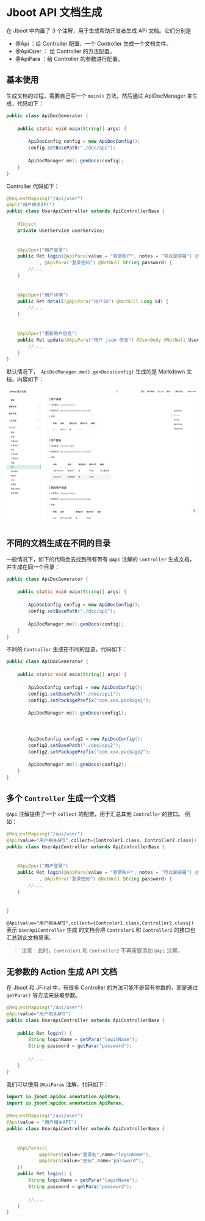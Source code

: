 # Jboot API 文档生成

在 Jboot 中内置了 3 个注解，用于生成帮助开发者生成 API 文档。它们分别是

- @Api  ：给 Controller 配置，一个 Controller 生成一个文档文件。
- @ApiOper ： 给 Controller 的方法配置。
- @ApiPara ：给 Controller 的参数进行配置。

## 基本使用

生成文档的过程，需要自己写一个 `main()` 方法，然后通过 ApiDocManager 来生成，代码如下：

```java
public class ApiDocGenerator {

    public static void main(String[] args) {

        ApiDocConfig config = new ApiDocConfig();
        config.setBasePath("./doc/api");

        ApiDocManager.me().genDocs(config);
    }
}
```

Controller 代码如下：

```java
@RequestMapping("/api/user")
@Api("用户相关API")
public class UserApiController extends ApiControllerBase {

    @Inject
    private UserService userService;


    @ApiOper("用户登录")
    public Ret login(@ApiPara(value = "登录账户", notes = "可以是邮箱") @NotNull String loginAccount
            , @ApiPara("登录密码") @NotNull String password) {
        //....
    }


    @ApiOper("用户详情")
    public Ret detail(@ApiPara("用户ID") @NotNull Long id) {
        //....
    }


    @ApiOper("更新用户信息")
    public Ret update(@ApiPara("用户 json 信息") @JsonBody @NotNull User user) {
        //....
    }
}    
```

默认情况下，` ApiDocManager.me().genDocs(config)` 生成的是 Markdown 文档，内容如下：

![](./static/images/apidoc.jpg)

## 不同的文档生成在不同的目录

一般情况下，如下的代码会去找到所有带有 `@Api` 注解的 `Controller` 生成文档，并生成在同一个目录：

```java
public class ApiDocGenerator {

    public static void main(String[] args) {

        ApiDocConfig config = new ApiDocConfig();
        config.setBasePath("./doc/api");

        ApiDocManager.me().genDocs(config);
    }
}
```

不同的 `Controller` 生成在不同的目录，代码如下：

```java
public class ApiDocGenerator {

    public static void main(String[] args) {

        ApiDocConfig config1 = new ApiDocConfig();
        config1.setBasePath("./doc/api1");
        config1.setPackagePrefix("com.xxx.package1");

        ApiDocManager.me().genDocs(config1);



        ApiDocConfig config2 = new ApiDocConfig();
        config2.setBasePath("./doc/api2");
        config2.setPackagePrefix("com.xxx.package2");

        ApiDocManager.me().genDocs(config2);
    }
}
```

## 多个 `Controller` 生成一个文档

`@Api` 注解提供了一个 `collect` 的配置，用于汇总其他 `Controller` 的接口。 例如：

```java
@RequestMapping("/api/user")
@Api(value="用户相关API",collect={Controler1.class, Controller2.class})
public class UserApiController extends ApiControllerBase {

    
    @ApiOper("用户登录")
    public Ret login(@ApiPara(value = "登录账户", notes = "可以是邮箱") @NotNull String loginAccount
            , @ApiPara("登录密码") @NotNull String password) {
        //....
    }


}    
```

`@Api(value="用户相关API",collect={Controler1.class,Controller2.class})` 表示 `UserApiController` 生成
的文档会把 `Controler1` 和  `Controller2` 的接口也汇总到此文档里来。

> 注意：此时，`Controler1` 和  `Controller2` 不再需要添加 `@Api` 注解。


## 无参数的 Action 生成 API 文档
在 Jboot 和 JFinal 中，有很多 Controller 的方法可能不是带有参数的，而是通过 `getPara()` 等方法来获取参数。

```java
@RequestMapping("/api/user")
@Api(value="用户相关API")
public class UserApiController extends ApiControllerBase {

    public Ret login() {
        String loginName = getPara("loginName");
        String password = getPara("password");
        
        //....
    }
}    
```

我们可以使用 `@ApiParas` 注解，代码如下：

```java
import io.jboot.apidoc.annotation.ApiPara;
import io.jboot.apidoc.annotation.ApiParas;

@RequestMapping("/api/user")
@Api(value = "用户相关API")
public class UserApiController extends ApiControllerBase {


    @ApiParas({
            @ApiPara(value="登录名",name="loginName"),
            @ApiPara(value="密码",name="password"),
    })
    public Ret login() {
        String loginName = getPara("loginName");
        String password = getPara("password");

        //....
    }
}    
```